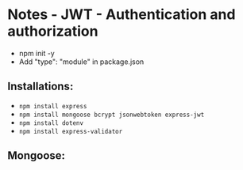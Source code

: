 # Notes - JWT - Authentication and authorization

- npm init -y
- Add "type": "module" in package.json

## Installations:

- `npm install express`
- `npm install mongoose bcrypt jsonwebtoken express-jwt`
- `npm install dotenv`
- `npm install express-validator`

## Mongoose: